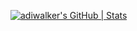 [![adiwalker's GitHub | Stats](https://stats.quine.sh/adiwalker/github?theme=dark)](https://quine.sh?utm_source=widgets&utm_campaign=adiwalker)

